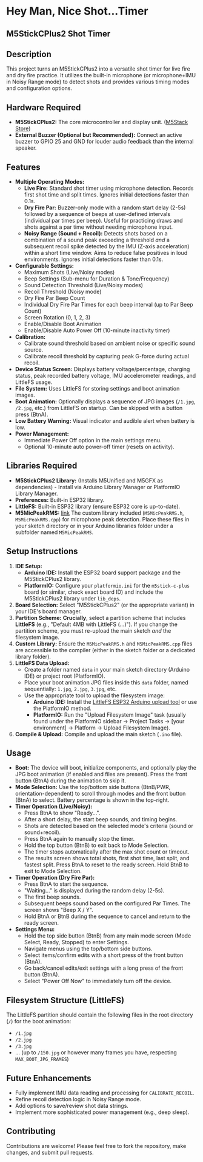 # Hey Man, Nice Shot...Timer
## M5StickCPlus2 Shot Timer

## Description

This project turns an M5StickCPlus2 into a versatile shot timer for live fire and dry fire practice. It utilizes the built-in microphone (or microphone+IMU in Noisy Range mode) to detect shots and provides various timing modes and configuration options.

## Hardware Required

* **M5StickCPlus2:** The core microcontroller and display unit. ([M5Stack Store](https://shop.m5stack.com/products/m5stickc-plus2-esp32-pico-d4))
* **External Buzzer (Optional but Recommended):** Connect an active buzzer to GPIO 25 and GND for louder audio feedback than the internal speaker.

## Features

* **Multiple Operating Modes:**
    * **Live Fire:** Standard shot timer using microphone detection. Records first shot time and split times. Ignores initial detections faster than 0.1s.
    * **Dry Fire Par:** Buzzer-only mode with a random start delay (2-5s) followed by a sequence of beeps at user-defined intervals (individual par times per beep). Useful for practicing draws and shots against a par time without needing microphone input.
    * **Noisy Range (Sound + Recoil):** Detects shots based on a combination of a sound peak exceeding a threshold *and* a subsequent recoil spike detected by the IMU (Z-axis acceleration) within a short time window. Aims to reduce false positives in loud environments. Ignores initial detections faster than 0.1s.
* **Configurable Settings:**
    * Maximum Shots (Live/Noisy modes)
    * Beep Settings (Sub-menu for Duration & Tone/Frequency)
    * Sound Detection Threshold (Live/Noisy modes)
    * Recoil Threshold (Noisy mode)
    * Dry Fire Par Beep Count
    * Individual Dry Fire Par Times for each beep interval (up to Par Beep Count)
    * Screen Rotation (0, 1, 2, 3)
    * Enable/Disable Boot Animation
    * Enable/Disable Auto Power Off (10-minute inactivity timer)
* **Calibration:**
    * Calibrate sound threshold based on ambient noise or specific sound source.
    * Calibrate recoil threshold by capturing peak G-force during actual recoil.
* **Device Status Screen:** Displays battery voltage/percentage, charging status, peak recorded battery voltage, IMU accelerometer readings, and LittleFS usage.
* **File System:** Uses LittleFS for storing settings and boot animation images.
* **Boot Animation:** Optionally displays a sequence of JPG images (`/1.jpg`, `/2.jpg`, etc.) from LittleFS on startup. Can be skipped with a button press (BtnA).
* **Low Battery Warning:** Visual indicator and audible alert when battery is low.
* **Power Management:**
    * Immediate Power Off option in the main settings menu.
    * Optional 10-minute auto power-off timer (resets on activity).

## Libraries Required

* **M5StickCPlus2 Library:** (Installs M5Unified and M5GFX as dependencies) - Install via Arduino Library Manager or PlatformIO Library Manager.
* **Preferences:** Built-in ESP32 library.
* **LittleFS:** Built-in ESP32 library (ensure ESP32 core is up-to-date).
* **M5MicPeakRMS:** [link](https://github.com/jcarletto27/M5MicPeakRMS) The custom library included (`M5MicPeakRMS.h`, `M5MicPeakRMS.cpp`) for microphone peak detection. Place these files in your sketch directory or in your Arduino libraries folder under a subfolder named `M5MicPeakRMS`.

## Setup Instructions

1.  **IDE Setup:**
    * **Arduino IDE:** Install the ESP32 board support package and the M5StickCPlus2 library.
    * **PlatformIO:** Configure your `platformio.ini` for the `m5stick-c-plus` board (or similar, check exact board ID) and include the M5StickCPlus2 library under `lib_deps`.
2.  **Board Selection:** Select "M5StickCPlus2" (or the appropriate variant) in your IDE's board manager.
3.  **Partition Scheme:** **Crucially**, select a partition scheme that includes **LittleFS** (e.g., "Default 4MB with LittleFS (...)"). If you change the partition scheme, you must re-upload the main sketch *and* the filesystem image.
4.  **Custom Library:** Ensure the `M5MicPeakRMS.h` and `M5MicPeakRMS.cpp` files are accessible to the compiler (either in the sketch folder or a dedicated library folder).
5.  **LittleFS Data Upload:**
    * Create a folder named `data` in your main sketch directory (Arduino IDE) or project root (PlatformIO).
    * Place your boot animation JPG files inside this `data` folder, named sequentially: `1.jpg`, `2.jpg`, `3.jpg`, etc.
    * Use the appropriate tool to upload the filesystem image:
        * **Arduino IDE:** Install the [LittleFS ESP32 Arduino upload tool](https://github.com/lorol/arduino-esp32fs-plugin) or use the PlatformIO method.
        * **PlatformIO:** Run the "Upload Filesystem Image" task (usually found under the PlatformIO sidebar -> Project Tasks -> [your environment] -> Platform -> Upload Filesystem Image).
6.  **Compile & Upload:** Compile and upload the main sketch (`.ino` file).

## Usage

* **Boot:** The device will boot, initialize components, and optionally play the JPG boot animation (if enabled and files are present). Press the front button (BtnA) during the animation to skip it.
* **Mode Selection:** Use the top/bottom side buttons (BtnB/PWR, orientation-dependent) to scroll through modes and the front button (BtnA) to select. Battery percentage is shown in the top-right.
* **Timer Operation (Live/Noisy):**
    * Press BtnA to show "Ready...".
    * After a short delay, the start beep sounds, and timing begins.
    * Shots are detected based on the selected mode's criteria (sound or sound+recoil).
    * Press BtnA again to manually stop the timer.
    * Hold the top button (BtnB) to exit back to Mode Selection.
    * The timer stops automatically after the max shot count or timeout.
    * The results screen shows total shots, first shot time, last split, and fastest split. Press BtnA to reset to the ready screen. Hold BtnB to exit to Mode Selection.
* **Timer Operation (Dry Fire Par):**
    * Press BtnA to start the sequence.
    * "Waiting..." is displayed during the random delay (2-5s).
    * The first beep sounds.
    * Subsequent beeps sound based on the configured Par Times. The screen shows "Beep X / Y".
    * Hold BtnA or BtnB during the sequence to cancel and return to the ready screen.
* **Settings Menu:**
    * Hold the top side button (BtnB) from any main mode screen (Mode Select, Ready, Stopped) to enter Settings.
    * Navigate menus using the top/bottom side buttons.
    * Select items/confirm edits with a short press of the front button (BtnA).
    * Go back/cancel edits/exit settings with a long press of the front button (BtnA).
    * Select "Power Off Now" to immediately turn off the device.

## Filesystem Structure (LittleFS)

The LittleFS partition should contain the following files in the root directory (`/`) for the boot animation:

* `/1.jpg`
* `/2.jpg`
* `/3.jpg`
* ... (up to `/150.jpg` or however many frames you have, respecting `MAX_BOOT_JPG_FRAMES`)

## Future Enhancements

* Fully implement IMU data reading and processing for `CALIBRATE_RECOIL`.
* Refine recoil detection logic in Noisy Range mode.
* Add options to save/review shot data strings.
* Implement more sophisticated power management (e.g., deep sleep).

## Contributing

Contributions are welcome! Please feel free to fork the repository, make changes, and submit pull requests.

